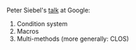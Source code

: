 Peter Siebel's [talk](https://www.youtube.com/watch?v=4NO83wZVT0A) at Google:
1. Condition system
2. Macros
3. Multi-methods (more generally: CLOS)
